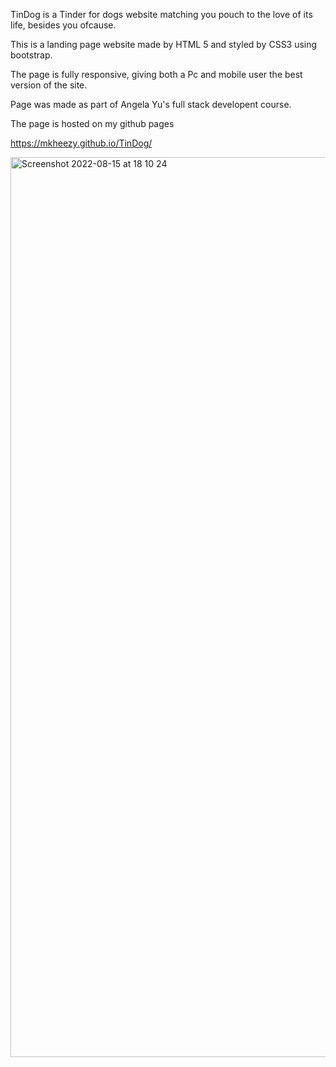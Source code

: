 TinDog is a Tinder for dogs website matching you pouch to the love of its life, besides you ofcause.

This is a landing page website made by HTML 5 and styled by CSS3 using bootstrap.

The page is fully responsive, giving both a Pc and mobile user the best version of the site. 

Page was made as part of Angela Yu's full stack developent course.

The page is hosted on my github pages

https://mkheezy.github.io/TinDog/

<img width="1440" alt="Screenshot 2022-08-15 at 18 10 24" src="https://user-images.githubusercontent.com/96831738/184673092-902773d6-f726-48a8-9096-b822deaca38e.png">
